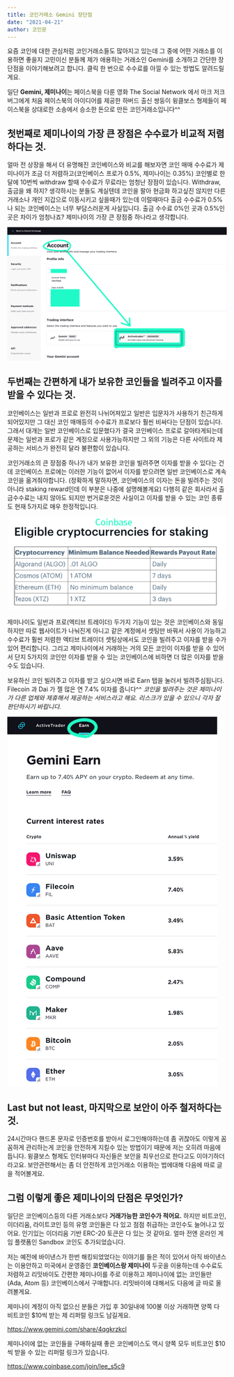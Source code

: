 ```yaml
---
title: 코인거래소 Gemini 장단점
date: "2021-04-21"
author: 코인문
---
```


요즘 코인에 대한 관심처럼 코인거래소들도 많아지고 있는데 그 중에 어떤 거래소를 이용하면 좋을지 고민이신 분들께 제가 애용하는 거래소인 Gemini를 소개하고 간단한 장단점을 이야기해보려고 합니다. 클릭 한 번으로 수수료를 아낄 수 있는 방법도 알려드릴게요.

일단 **Gemini, 제미나이**는 페이스북을 다룬 영화 The Social Network 에서 마크 저크버그에게 처음 페이스북의 아이디어를 제공한 하버드 출신 쌍둥이 윙클보스 형제들이 페이스북을 상대로한 소송에서 승소한 돈으로 만든 코인거래소입니다^^

## 첫번째로 제미나이의 가장 큰 장점은 수수료가 비교적 저렴하다는 것.

얼마 전 상장을 해서 더 유명해진 코인베이스와 비교를 해보자면 코인 매매 수수료가 제미나이가 조금 더 저렴하고(코인베이스 프로가 0.5%, 제미나이는 0.35%) 코인별로 한달에 10번씩 withdraw 할때 수수료가 무료라는 엄청난 장점이 있습니다. Withdraw, 출금을 왜 하지? 생각하시는 분들도 계실텐데 코인을 팔아 현금화 하고싶진 않지만 다른 거래소나 개인 지갑으로 이동시키고 싶을때가 있는데 이럴때마다 출금 수수료가 0.5%나 되는 코인베이스는 너무 부담스러운게 사실입니다. 출금 수수료 0%인 곳과 0.5%인 곳은 차이가 엄청나죠? 제미나이의 가장 큰 장점중 하나라고 생각합니다.

![제미나이 셋팅 화면](1.jpg)

## 두번째는 간편하게 내가 보유한 코인들을 빌려주고 이자를 받을 수 있다는 것.

코인베이스는 일반과 프로로 완전히 나뉘어져있고 일반은 입문자가 사용하기 친근하게 되어있지만 그 대신 코인 매매등의 수수료가 프로보다 훨씬 비싸다는 단점이 있습니다. 그래서 대개는 일반 코인베이스로 입문했다가 결국 코인베이스 프로로 갈아타게되는데 문제는 일반과 프로가 같은 계정으로 사용가능하지만 그 외의 기능은 다른 사이트라 제공하는 서비스가 완전히 달라 불편함이 있습니다.

코인거래소의 큰 장점중 하나가 내가 보유한 코인을 빌려주면 이자를 받을 수 있다는 건데 코인베이스 프로에는 이러한 기능이 없어서 이자를 받으려면 일반 코인베이스로 계속 코인을 옮겨줘야합니다. (정확하게 말하자면, 코인베이스의 이자는 돈을 빌려주는 것이 아니라 staking reward인데 이 부분은 나중에 설명해볼게요) 다행히 같은 회사라서 출금수수료는 내지 않아도 되지만 번거로운것은 사실이고 이자를 받을 수 있는 코인 종류도 현재 5가지로 매우 한정적입니다.

![코인베이스에서 이자를 받을 수 있는 코인 종류](3.jpg)

제미나이도 일반과 프로(엑티브 트레이더) 두가지 기능이 있는 것은 코인베이스와 동일하지만 따로 웹사이트가 나눠진게 아니고 같은 계정에서 셋팅만 바꿔서 사용이 가능하고 수수료가 훨씬 저렴한 엑티브 트레이더 셋팅상에서도 코인을 빌려주고 이자를 받을 수가 있어 편리합니다. 그리고 제미나이에서 거래하는 거의 모든 코인이 이자를 받을 수 있어서 단지 5가지의 코인만 이자를 받을 수 있는 코인베이스에 비하면 더 많은 이자를 받을 수도 있습니다.

보유하신 코인 빌려주고 이자를 받고 싶으시면 바로 Earn 탭을 눌러서 빌려주심됩니다. Filecoin 과 Dai 가 젤 많은 연 7.4% 이자를 줍니다^^ *코인을 빌려주는 것은 제미나이가 다른 업체와 제휴해서 제공하는 서비스라고 해요. 리스크가 있을 수 있으니 각자 잘 판단하시기 바랍니다.*

![이자 받는 코인들 사진](2.jpg)

## Last but not least, 마지막으로 보안이 아주 철저하다는 것.

24시간마다 핸드폰 문자로 인증번호를 받아서 로그인해야하는데 좀 귀찮아도 이렇게 꼼꼼하게 관리하는게 코인을 안전하게 지킬수 있는 방법이기 때문에 저는 오히려 마음에 듭니다. 윙클보스 형제도 인터뷰마다 자신들은 보안을 최우선으로 한다고도 이야기하더라고요. 보안관련해서는 좀 더 안전하게 코인거래소 이용하는 법에대해 다음에 따로 글을 적어볼게요.

## 그럼 이렇게 좋은 제미나이의 단점은 무엇인가?

일단은 코인베이스등의 다른 거래소보다 **거래가능한 코인수가 적어요.** 하지만 비트코인, 이더리움, 라이트코인 등의 유명 코인들은 다 있고 점점 취급하는 코인수도 늘어나고 있어요. 인기있는 이더리움 기반 ERC-20 토큰은 다 있는 것 같아요. 얼마 전엔 온라인 게임 플랫폼인 Sandbox 코인도 추가되었습니다.

저는 예전에 바이낸스가 한번 해킹되었었다는 이야기를 들은 적이 있어서 아직 바이낸스는 이용안하고 미국에서 운영중인 **코인베이스랑 제미나이** 두곳을 이용하는데 수수료도 저렴하고 리밋바이도 간편한 제미나이를 주로 이용하고 제미나이에 없는 코인들만(Ada, Atom 등) 코인베이스에서 구매합니다. 리밋바이에 대해서도 다음에 글 따로 올려볼게요.

제미나이 계정이 아직 없으신 분들은 가입 후 30일내에 100불 이상 거래하면 양쪽 다 비트코인 $10씩 받는 제 리퍼럴 링크도 남길게요.

https://www.gemini.com/share/4qgkrzkcl


제미나이에 없는 코인들을 구매하실때 좋은 코인베이스도 역시 양쪽 모두 비트코인 $10씩 받을 수 있는 리퍼럴 링크가 있습니다.

https://www.coinbase.com/join/lee_s5c9


